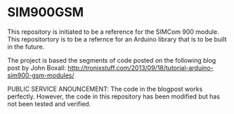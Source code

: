 SIM900GSM
=========

This repository is initiated to be a reference for the SIMCom 900 module. This repositortory is to be a refernce for an Arduino library that is to be built in the future.

The project is based the segments of code posted on the following blog post by John Boxall:
http://tronixstuff.com/2013/09/18/tutorial-arduino-sim900-gsm-modules/

PUBLIC SERVICE ANOUNCEMENT:
The code in the blogpost works perfectly. However, the code in this repository has been modified but has not been tested and verified.

